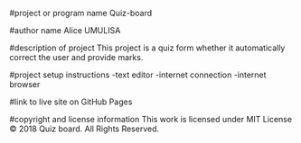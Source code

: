 #project or program name
Quiz-board

#author name
Alice UMULISA

#description of project
This project is a quiz form whether it automatically correct the user and provide marks.

#project setup instructions
-text editor
-internet connection
-internet browser

#link to live site on GitHub Pages

#copyright and license information
This work is licensed under MIT License © 2018 Quiz board. All Rights Reserved.
